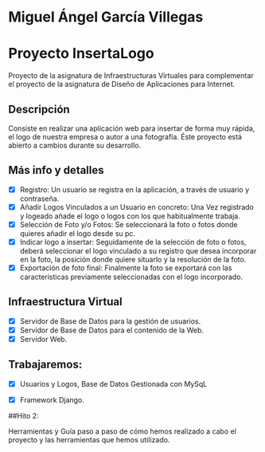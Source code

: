 # Miguel Ángel García Villegas 

# Proyecto InsertaLogo
Proyecto de la asignatura de Infraestructuras Virtuales para complementar el proyecto de la asignatura de Diseño de Aplicaciones para Internet.

## Descripción

Consiste en realizar una aplicación web para insertar de forma muy rápida, el logo de nuestra empresa o autor a una fotografía. Éste proyecto está abierto a cambios durante su desarrollo. 

## Más info y detalles
- [x]  Registro: Un usuario se registra en la aplicación, a través de usuario y contraseña.
- [x]  Añadir Logos Vinculados a un Usuario en concreto: Una Vez registrado y logeado añade el logo o logos con los que habitualmente trabaja. 
- [x]  Selección de Foto y/o Fotos: Se seleccionará la foto o fotos donde quieres añadir el logo desde su pc.
- [x]  Indicar logo a insertar: Seguidamente de la selección de foto o fotos, deberá seleccionar el logo vinculado a su registro que desea incorporar en la foto, la posición donde quiere situarlo y la resolución de la foto. 
- [x]  Exportación de foto final: Finalmente la foto se exportará con las características previamente seleccionadas con el logo incorporado. 

## Infraestructura Virtual
- [x]  Servidor de Base de Datos para la gestión de usuarios. 
- [x]  Servidor de Base de Datos para el contenido de la Web. 
- [x]  Servidor Web.

## Trabajaremos:

- [x]  Usuarios y Logos, Base de Datos Gestionada con MySqL

- [x]  Framework Django. 

##Hito 2: 

Herramientas y Guía paso a paso de cómo hemos realizado a cabo el proyecto y las herramientas que hemos utilizado. 




